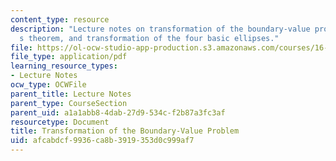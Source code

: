 ```yaml
---
content_type: resource
description: "Lecture notes on transformation of the boundary-value problem, Lambert\u2019\
  s theorem, and transformation of the four basic ellipses."
file: https://ol-ocw-studio-app-production.s3.amazonaws.com/courses/16-346-astrodynamics-fall-2008/afcabdcf9936ca8b3919353d0c999af7_lec_10.pdf
file_type: application/pdf
learning_resource_types:
- Lecture Notes
ocw_type: OCWFile
parent_title: Lecture Notes
parent_type: CourseSection
parent_uid: a1a1abb8-4dab-27d9-534c-f2b87a3fc3af
resourcetype: Document
title: Transformation of the Boundary-Value Problem
uid: afcabdcf-9936-ca8b-3919-353d0c999af7
---
```

